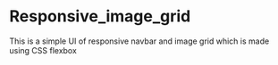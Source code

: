 # Responsive_image_grid

This is a simple UI of responsive navbar and image grid  which is made using CSS flexbox 
